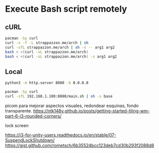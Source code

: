 # Execute Bash script remotely

## cURL

```bash
pacman -Sy curl
curl -s -f -L strappazzon.me/arch | sh
curl -sfL strappazzon.me/arch | sh -s -- arg1 arg2
bash < <(curl -sL strappazzon.me/arch)
bash < <(curl -sL strappazzon.me/arch) -s arg1 arg2
```

## Local

```bash
python3 -m http.server 8080 -b 0.0.0.0
```

```bash
pacman -Sy curl
curl -sfL 192.168.1.100:8080/main.sh | sh -s base
```

picom para mejorar aspectos visuales, redondear esquinas, fondo transparente.
https://ntk148v.github.io/posts/getting-started-tiling-wm-part-6-i3-rounded-corners/


lock screen

https://i3-for-unity-users.readthedocs.io/en/stable/07-SuspendLockShutdown/
https://gist.github.com/rometsch/6b35524bcc123deb7cd30b293f2088d8

